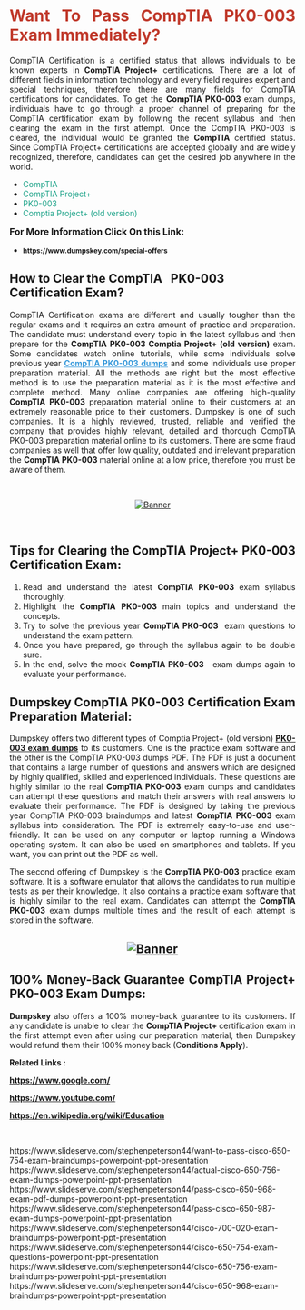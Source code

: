 <h1 style="text-align: justify;"><span style="color:#c0392b;"><strong>Want To Pass CompTIA PK0-003 Exam Immediately?</strong></span></h1>

<p style="text-align: justify;">CompTIA Certification is a certified status that allows individuals to be known experts in<strong> CompTIA Project+</strong> certifications. There are a lot of different fields in information technology and every field requires expert and special techniques, therefore there are many fields for CompTIA certifications for candidates. To get the <strong>CompTIA PK0-003 </strong>exam dumps, individuals have to go through a proper channel of preparing for the CompTIA certification exam by following the recent syllabus and then clearing the exam in the first attempt. Once the CompTIA PK0-003 is cleared, the individual would be granted the <strong>CompTIA</strong> certified status. Since CompTIA Project+ certifications are accepted globally and are widely recognized, therefore, candidates can get the desired job anywhere in the world.</p>

<ul>
	<li style="text-align: justify;"><span style="color:#16a085;">CompTIA</span></li>
	<li style="text-align: justify;"><span style="color:#16a085;">CompTIA Project+  </span></li>
	<li style="text-align: justify;"><span style="color:#16a085;">PK0-003</span></li>
	<li style="text-align: justify;"><span style="color:#16a085;">Comptia Project+ (old version)</span></li>
</ul>

<p style="text-align: justify;"><span style="font-size:16px;"><strong>For More Information Click On this Link:</strong></span></p>

<ul>
	<li style="text-align: justify;"><span style="font-size:12px;"><strong>https://www.dumpskey.com/special-offers</strong></span></li>
</ul>

<h2><strong>How to Clear the CompTIA   PK0-003 Certification Exam?</strong></h2>

<p style="text-align: justify;">CompTIA Certification exams are different and usually tougher than the regular exams and it requires an extra amount of practice and preparation. The candidate must understand every topic in the latest syllabus and then prepare for the <strong>CompTIA PK0-003 Comptia Project+ (old version)</strong> exam. Some candidates watch online tutorials, while some individuals solve previous year <a href="https://www.dumpskey.com/comptia/pk0-003-braindumps"><span style="color:#3498db;"><u><strong>CompTIA PK0-003 dumps</strong></u></span></a> and some individuals use proper preparation material. All the methods are right but the most effective method is to use the preparation material as it is the most effective and complete method. Many online companies are offering high-quality <strong>CompTIA PK0-003 </strong>preparation material online to their customers at an extremely reasonable price to their customers. Dumpskey is one of such companies. It is a highly reviewed, trusted, reliable and verified the company that provides highly relevant, detailed and thorough CompTIA PK0-003 preparation material online to its customers. There are some fraud companies as well that offer low quality, outdated and irrelevant preparation the <strong>CompTIA PK0-003 </strong>material online at a low price, therefore you must be aware of them.</p>

<p style="text-align: justify;"> </p>

<p style="text-align: center;"><a href="https://www.dumpskey.com/comptia/pk0-003-braindumps"><img src="http://soperdoper.com/search_portal/uploads/general_banners/1562740316_Untitled_Linked_Comp_01.gif" alt="Banner"/></a></p>

<p style="text-align: center;"> </p>

<h2 style="text-align: justify;"><strong>Tips for Clearing the CompTIA Project+ PK0-003 Certification Exam:</strong></h2>

<ol>
	<li style="text-align: justify;">Read and understand the latest <strong>CompTIA PK0-003 </strong>exam syllabus thoroughly.</li>
	<li style="text-align: justify;">Highlight the<strong> CompTIA PK0-003 </strong>main topics and understand the concepts.</li>
	<li style="text-align: justify;">Try to solve the previous year <strong>CompTIA PK0-003 </strong> exam questions to understand the exam pattern.</li>
	<li style="text-align: justify;">Once you have prepared, go through the syllabus again to be double sure.</li>
	<li style="text-align: justify;">In the end, solve the mock <strong>CompTIA PK0-003  </strong> exam dumps again to evaluate your performance.</li>
</ol>

<h2 style="text-align: justify;"><strong>Dumpskey CompTIA PK0-003 Certification Exam Preparation Material:</strong></h2>

<p style="text-align: justify;">Dumpskey offers two different types of Comptia Project+ (old version) <strong><a href="https://www.dumpskey.com/comptia/pk0-003-braindumps">PK0-003 exam dumps</a></strong> to its customers. One is the practice exam software and the other is the CompTIA PK0-003 dumps PDF. The PDF is just a document that contains a large number of questions and answers which are designed by highly qualified, skilled and experienced individuals. These questions are highly similar to the real <strong>CompTIA PK0-003</strong> exam dumps and candidates can attempt these questions and match their answers with real answers to evaluate their performance. The PDF is designed by taking the previous year CompTIA PK0-003 braindumps and latest <strong>CompTIA PK0-003 </strong>exam syllabus into consideration. The PDF is extremely easy-to-use and user-friendly. It can be used on any computer or laptop running a Windows operating system. It can also be used on smartphones and tablets. If you want, you can print out the PDF as well.</p>

<p style="text-align: justify;">The second offering of Dumpskey is the<strong> CompTIA PK0-003</strong> practice exam software. It is a software emulator that allows the candidates to run multiple tests as per their knowledge. It also contains a practice exam software that is highly similar to the real exam. Candidates can attempt the<strong> CompTIA PK0-003</strong> exam dumps multiple times and the result of each attempt is stored in the software.</p>

<h2 style="text-align: center;"><a href="https://www.dumpskey.com/comptia/pk0-003-braindumps"><img src="http://soperdoper.com/search_portal/uploads/general_banners/1562743625_8ppZk49y_HM0oke96j0cic4OdOo.jpg" alt="Banner"/></a></h2>

<h2 style="text-align: justify;"><strong>100% Money-Back Guarantee CompTIA Project+ PK0-003 Exam Dumps:</strong></h2>

<p style="text-align: justify;"><strong>Dumpskey </strong>also offers a 100% money-back guarantee to its customers. If any candidate is unable to clear the <strong>CompTIA Project+ </strong>certification exam in the first attempt even after using our preparation material, then Dumpskey would refund them their 100% money back (C<strong>onditions Apply</strong>).</p>

<p style="text-align: justify;"><strong>Related Links :</strong></p>

<p><a href="https://www.google.com/" rel="noopener noreferrer" target="_blank"><strong>https://www.google.com/</strong></a></p>

<p><a href="https://www.youtube.com/" rel="noopener noreferrer" target="_blank"><strong>https://www.youtube.com/</strong></a></p>

<p><a href="https://en.wikipedia.org/wiki/Education" rel="noopener noreferrer" target="_blank"><strong>https://en.wikipedia.org/wiki/Education</strong></a></p>

<p> </p>
https://www.slideserve.com/stephenpeterson44/want-to-pass-cisco-650-754-exam-braindumps-powerpoint-ppt-presentation
https://www.slideserve.com/stephenpeterson44/actual-cisco-650-756-exam-dumps-powerpoint-ppt-presentation
https://www.slideserve.com/stephenpeterson44/pass-cisco-650-968-exam-pdf-dumps-powerpoint-ppt-presentation
https://www.slideserve.com/stephenpeterson44/pass-cisco-650-987-exam-dumps-powerpoint-ppt-presentation
https://www.slideserve.com/stephenpeterson44/cisco-700-020-exam-braindumps-powerpoint-ppt-presentation
https://www.slideserve.com/stephenpeterson44/cisco-650-754-exam-questions-powerpoint-ppt-presentation
https://www.slideserve.com/stephenpeterson44/cisco-650-756-exam-braindumps-powerpoint-ppt-presentation
https://www.slideserve.com/stephenpeterson44/cisco-650-968-exam-braindumps-powerpoint-ppt-presentation
